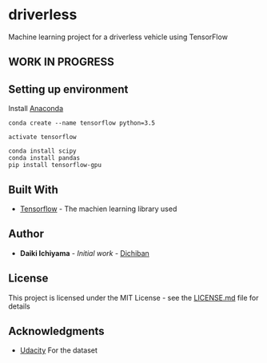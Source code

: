 # driverless

Machine learning project for a driverless vehicle using TensorFlow

## WORK IN PROGRESS

## Setting up environment
Install [Anaconda](https://docs.continuum.io/)
```
conda create --name tensorflow python=3.5

activate tensorflow

conda install scipy
conda install pandas
pip install tensorflow-gpu
```

## Built With

* [Tensorflow](https://www.tensorflow.org//) - The machien learning library used

## Author

* **Daiki Ichiyama** - *Initial work* - [Dichiban](https://github.com/dichiban)

## License

This project is licensed under the MIT License - see the [LICENSE.md](LICENSE.md) file for details

## Acknowledgments

* [Udacity](https://github.com/udacity/self-driving-car) For the dataset

